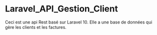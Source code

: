 # Laravel_API_Gestion_Client
Ceci est une api Rest basé sur Laravel 10. Elle a une base de données qui gère les clients et les factures.
